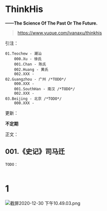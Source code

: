 # ThinkHis

**——The Science Of The Past Or The Future.**

> https://www.yuque.com/ivanaxu/thinkhis

引注：

```
01.Teochew - 潮汕
    000.Xu - 徐氏
    001.Chan - 陈氏
    002.Huang - 黄氏
    002.XXX - 
02.Guangzhou - 广州 /*TODO*/
    000.XXX - 
    001.SouthHan - 南汉 /*TODO*/
    002.XXX - 
03.Beijing - 北京 /*TODO*/
    000.XXX - 

```

更新：

**不定期**

正文：

## 001.《史记》司马迁


```
TODO：
    
```
# 1

![截屏2020-12-30 下午10.49.03.png](https://cdn.nlark.com/yuque/0/2021/png/2666308/1609543845250-036eb744-abbf-42be-b82a-530a376e03d9.png#align=left&display=inline&height=1054&margin=%5Bobject%20Object%5D&name=%E6%88%AA%E5%B1%8F2020-12-30%20%E4%B8%8B%E5%8D%8810.49.03.png&originHeight=1054&originWidth=1446&size=393603&status=done&style=none&width=1446)
